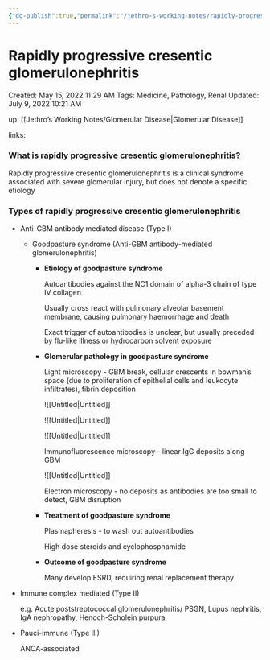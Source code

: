 ```yaml
---
{"dg-publish":true,"permalink":"/jethro-s-working-notes/rapidly-progressive-cresentic-glomerulonephritis/","dgPassFrontmatter":true}
---
```



# Rapidly progressive cresentic glomerulonephritis

Created: May 15, 2022 11:29 AM
Tags: Medicine, Pathology, Renal
Updated: July 9, 2022 10:21 AM

up: [[Jethro’s Working Notes/Glomerular Disease\|Glomerular Disease]] 

links: 

### **What is rapidly progressive cresentic glomerulonephritis?**

Rapidly progressive cresentic glomerulonephritis is a clinical syndrome associated with severe glomerular injury, but does not denote a specific etiology

### **Types of rapidly progressive cresentic glomerulonephritis**

- Anti-GBM antibody mediated disease (Type I)
    - Goodpasture syndrome (Anti-GBM antibody-mediated glomerulonephritis)
        - **Etiology of goodpasture syndrome**
            
            Autoantibodies against the NC1 domain of alpha-3 chain of type IV collagen
            
            Usually cross react with pulmonary alveolar basement membrane, causing pulmonary haemorrhage and death
            
            Exact trigger of autoantibodies is unclear, but usually preceded by flu-like illness or hydrocarbon solvent exposure
            
        - **Glomerular pathology in goodpasture syndrome**
            
            Light microscopy - GBM break, cellular crescents in bowman’s space (due to proliferation of epithelial cells and leukocyte infiltrates), fibrin deposition
            
            ![[Untitled\|Untitled]]
            
            ![[Untitled\|Untitled]]
            
            ![[Untitled\|Untitled]]
            
            Immunofluorescence microscopy - linear IgG deposits along GBM
            
            ![[Untitled\|Untitled]]
            
            Electron microscopy - no deposits as antibodies are too small to detect, GBM disruption
            
        - **Treatment of goodpasture syndrome**
            
            Plasmapheresis - to wash out autoantibodies
            
            High dose steroids and cyclophosphamide
            
        - **Outcome of goodpasture syndrome**
            
            Many develop ESRD, requiring renal replacement therapy
            
- Immune complex mediated (Type II)
    
    e.g. Acute poststreptococcal glomerulonephritis/ PSGN, Lupus nephritis, IgA nephropathy, Henoch-Scholein purpura
    
- Pauci-immune (Type III)
    
    ANCA-associated